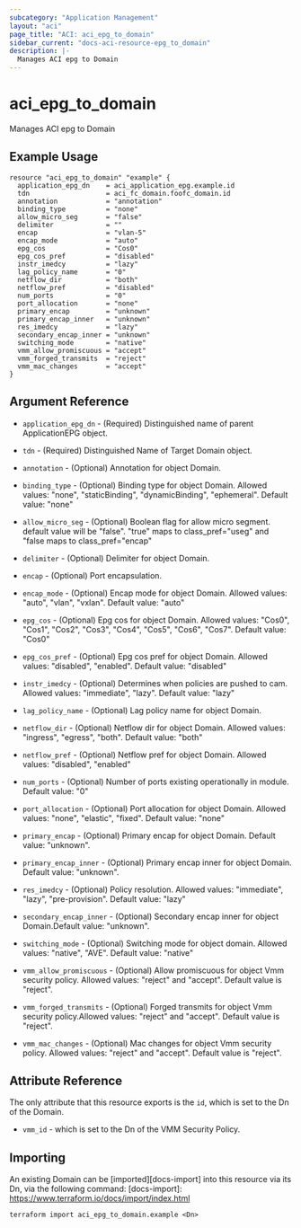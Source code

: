 ```yaml
---
subcategory: "Application Management"
layout: "aci"
page_title: "ACI: aci_epg_to_domain"
sidebar_current: "docs-aci-resource-epg_to_domain"
description: |-
  Manages ACI epg to Domain
---
```


# aci_epg_to_domain #

Manages ACI epg to Domain

## Example Usage ##

```hcl
resource "aci_epg_to_domain" "example" {
  application_epg_dn    = aci_application_epg.example.id
  tdn                   = aci_fc_domain.foofc_domain.id
  annotation            = "annotation"
  binding_type          = "none"
  allow_micro_seg       = "false"
  delimiter             = ""
  encap                 = "vlan-5"
  encap_mode            = "auto"
  epg_cos               = "Cos0"
  epg_cos_pref          = "disabled"
  instr_imedcy          = "lazy"
  lag_policy_name       = "0"
  netflow_dir           = "both"
  netflow_pref          = "disabled"
  num_ports             = "0"
  port_allocation       = "none"
  primary_encap         = "unknown"
  primary_encap_inner   = "unknown"
  res_imedcy            = "lazy"
  secondary_encap_inner = "unknown"
  switching_mode        = "native"
  vmm_allow_promiscuous = "accept"
  vmm_forged_transmits  = "reject"
  vmm_mac_changes       = "accept"
}
```
## Argument Reference ##

* `application_epg_dn` - (Required) Distinguished name of parent ApplicationEPG object.
* `tdn` - (Required) Distinguished Name of Target Domain object.
* `annotation` - (Optional) Annotation for object Domain.
* `binding_type` - (Optional) Binding type for object Domain.
Allowed values: "none", "staticBinding", "dynamicBinding", "ephemeral". Default value: "none"
* `allow_micro_seg` - (Optional) Boolean flag for allow micro segment. default value will be "false".
"true" maps to class_pref="useg" and "false maps to class_pref="encap" 
* `delimiter` - (Optional) Delimiter for object Domain.
* `encap` - (Optional) Port encapsulation.
* `encap_mode` - (Optional) Encap mode for object Domain.
Allowed values: "auto", "vlan", "vxlan". Default value: "auto"
* `epg_cos` - (Optional) Epg cos for object Domain.
Allowed values: "Cos0", "Cos1", "Cos2", "Cos3", "Cos4", "Cos5", "Cos6", "Cos7". Default value: "Cos0"
* `epg_cos_pref` - (Optional) Epg cos pref for object Domain.
Allowed values: "disabled", "enabled". Default value: "disabled"
* `instr_imedcy` - (Optional) Determines when policies are pushed to cam.
Allowed values: "immediate", "lazy". Default value: "lazy"
* `lag_policy_name` - (Optional) Lag policy name for object Domain.
* `netflow_dir` - (Optional) Netflow dir for object Domain.
Allowed values: "ingress", "egress", "both". Default value: "both"
* `netflow_pref` - (Optional) Netflow pref for object Domain.
Allowed values: "disabled", "enabled"
* `num_ports` - (Optional) Number of ports existing operationally in module. Default value: "0"
* `port_allocation` - (Optional) Port allocation for object Domain.
Allowed values: "none", "elastic", "fixed". Default value: "none"
* `primary_encap` - (Optional) Primary encap for object Domain. Default value: "unknown".
* `primary_encap_inner` - (Optional) Primary encap inner for object Domain. Default value: "unknown".
* `res_imedcy` - (Optional) Policy resolution.
Allowed values: "immediate", "lazy", "pre-provision". Default value: "lazy"
* `secondary_encap_inner` - (Optional) Secondary encap inner for object Domain.Default value: "unknown".
* `switching_mode` - (Optional) Switching mode for object domain.
Allowed values: "native", "AVE". Default value: "native"

* `vmm_allow_promiscuous` - (Optional) Allow promiscuous for object Vmm security policy. Allowed values: "reject" and "accept". Default value is "reject".
* `vmm_forged_transmits` - (Optional) Forged transmits for object Vmm security policy.Allowed values: "reject" and "accept". Default value is "reject".
* `vmm_mac_changes` - (Optional) Mac changes for object Vmm security policy. Allowed values: "reject" and "accept". Default value is "reject".

## Attribute Reference

The only attribute that this resource exports is the `id`, which is set to the
Dn of the Domain.

* `vmm_id` - which is set to the Dn of the VMM Security Policy.

## Importing ##

An existing Domain can be [imported][docs-import] into this resource via its Dn, via the following command:
[docs-import]: https://www.terraform.io/docs/import/index.html

```
terraform import aci_epg_to_domain.example <Dn>
```
